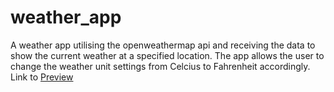 # weather_app

A weather app utilising the openweathermap api and receiving the data to show the current weather at a specified location.
The app allows the user to change the weather unit settings from Celcius to Fahrenheit accordingly.
Link to <a href="https://dimejidj.github.io/weather_app/" target="/">Preview</a>
